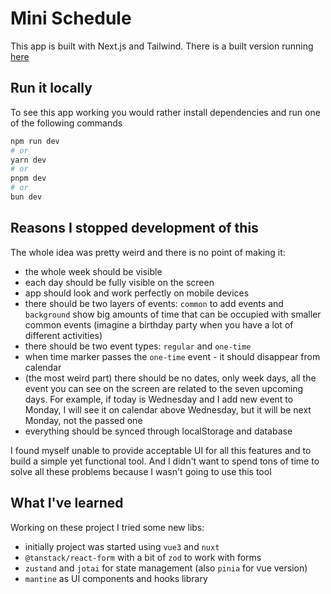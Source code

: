 # Mini Schedule

This app is built with Next.js and Tailwind. There is a built version running [here](https://schedule.bederdinov.me/)

## Run it locally

To see this app working you would rather install dependencies and run one of the following commands

```bash
npm run dev
# or
yarn dev
# or
pnpm dev
# or
bun dev
```

## Reasons I stopped development of this

The whole idea was pretty weird and there is no point of making it:

- the whole week should be visible
- each day should be fully visible on the screen
- app should look and work perfectly on mobile devices
- there should be two layers of events: `common` to add events and `background` show big amounts of time that can be occupied with smaller common events (imagine a birthday party when you have a lot of different activities)
- there should be two event types: `regular` and `one-time`
- when time marker passes the `one-time` event - it should disappear from calendar
- (the most weird part) there should be no dates, only week days, all the event you can see on the screen are related to the seven upcoming days. For example, if today is Wednesday and I add new event to Monday, I will see it on calendar above Wednesday, but it will be next Monday, not the passed one
- everything should be synced through localStorage and database

I found myself unable to provide acceptable UI for all this features and to build a simple yet functional tool. And I didn't want to spend tons of time to solve all these problems because I wasn't going to use this tool

## What I've learned

Working on these project I tried some new libs:
- initially project was started using `vue3` and `nuxt`
- `@tanstack/react-form` with a bit of `zod` to work with forms
- `zustand` and `jotai` for state management (also `pinia` for vue version)
- `mantine` as UI components and hooks library